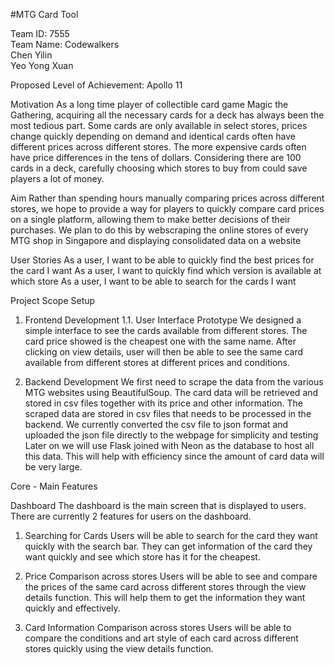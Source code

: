 #MTG Card Tool

Team ID: 7555  
Team Name: Codewalkers  
Chen Yilin  
Yeo Yong Xuan  

Proposed Level of Achievement: Apollo 11

Motivation
As a long time player of collectible card game Magic the Gathering, acquiring all the necessary cards for a deck has always been the most tedious part. Some cards are only available in select stores, prices change quickly depending on demand and identical cards often have different prices across different stores. The more expensive cards often have price differences in the tens of dollars. Considering there are 100 cards in a deck, carefully choosing which stores to buy from could save players a lot of money.

Aim
Rather than spending hours manually comparing prices across different stores, we hope to provide a way for players to quickly compare card prices on a single platform, allowing them to make better decisions of their purchases. We plan to do this by webscraping the online stores of every MTG shop in Singapore and displaying consolidated data on a website

User Stories
As a user, I want to be able to quickly find the best prices for the card I want
As a user, I want to quickly find which version is available at which store
As a user, I want to be able to search for the cards I want


Project Scope
Setup
1. Frontend Development
1.1. User Interface Prototype
We designed a simple interface to see the cards available from different stores. The card price showed is the cheapest one with the same name.
After clicking on view details, user will then be able to see the same card available from different stores at different prices and conditions.

2. Backend Development
We first need to scrape the data from the various MTG websites using BeautifulSoup. The card data will be retrieved and stored in csv files together with its price and other information.
The scraped data are stored in csv files that needs to be processed in the backend. We currently converted the csv file to json format and uploaded the json file directly to the webpage for simplicity and testing
Later on we will use Flask joined with Neon as the database to host all this data. This will help with efficiency since the amount of card data will be very large.

Core - Main Features

Dashboard
The dashboard is the main screen that is displayed to users. There are currently 2 features for users on the dashboard.

1. Searching for Cards
Users will be able to search for the card they want quickly with the search bar. They can get information of the card they want quickly and see which store has it for the cheapest.

2. Price Comparison across stores
Users will be able to see and compare the prices of the same card across different stores through the view details function. This will help them to get the information they want quickly and effectively.

3. Card Information Comparison across stores
Users will be able to compare the conditions and art style of each card across different stores quickly using the view details function.
